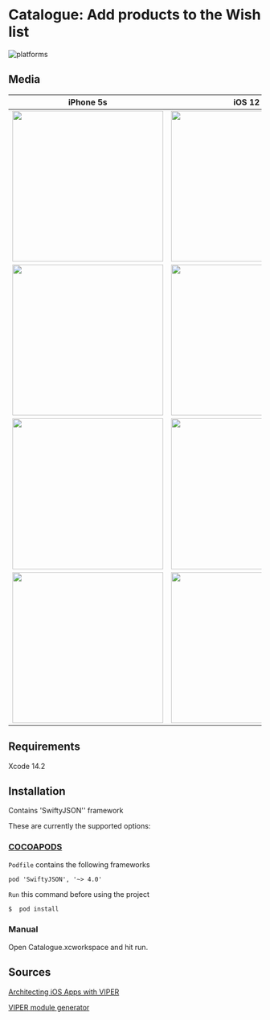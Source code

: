 # Catalogue: Add products to the Wish list

![platforms](https://img.shields.io/badge/platforms-iOS-333333.svg)

## Media

 iPhone 5s | iOS 12
-- | --
<img width=300 src="https://github.com/ValeriyKliuk/Catalogue/assets/750868/31464bc5-25c5-4179-b77a-542cbfe5684d" />|<img width=300 src="https://github.com/ValeriyKliuk/Catalogue/assets/750868/e574fa4c-af4a-430b-8de8-0f19446b7de9" />
<img width=300 src="https://github.com/ValeriyKliuk/Catalogue/assets/750868/df2ef56a-f355-4dce-97c2-ee45af216bf1" />|<img width=300 src="https://github.com/ValeriyKliuk/Catalogue/assets/750868/fb319621-b431-4574-b849-ace6692a331d" />
<img width=300 src="https://github.com/ValeriyKliuk/Catalogue/assets/750868/68bd9ca8-3c08-460f-88ab-8d20c4e16e0c" />|<img width=300 src="https://github.com/ValeriyKliuk/Catalogue/assets/750868/5898baea-0acd-4196-91fc-f51092b4fd24" />
<img width=300 src="https://github.com/ValeriyKliuk/Catalogue/assets/750868/712f6e16-3490-4fec-b09c-1319f4812664" />|<img width=300 src="https://github.com/ValeriyKliuk/Catalogue/assets/750868/af56edf3-9207-49f3-b0b2-384a8229d51e" />

## Requirements

Xcode 14.2

## Installation

Contains 'SwiftyJSON'' framework

These are currently the supported options:

### [COCOAPODS](https://cocoapods.org/)

`Podfile` contains the following frameworks

```
pod 'SwiftyJSON', '~> 4.0'

```

`Run` this command before using the project

```bash
$  pod install
```

### Manual

Open Catalogue.xcworkspace and hit run.

## Sources

[Architecting iOS Apps with VIPER](https://www.objc.io/issues/13-architecture/viper/)

[VIPER module generator](https://github.com/pepibumur/viper-module-generator)
